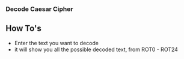 ### Decode Caesar Cipher

## How To's
- Enter the text you want to decode
- it will show you all the possible decoded text, from ROT0 - ROT24
